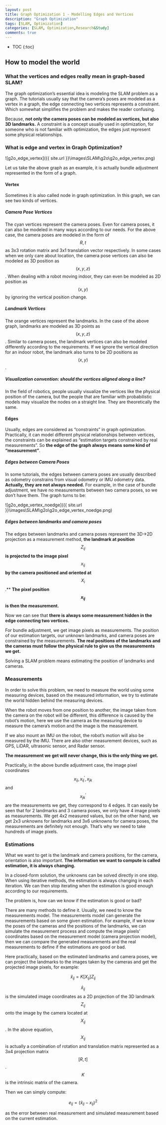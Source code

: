 ```yaml
---
layout: post
title: Graph Optimization 1 - Modelling Edges and Vertices
description: "Graph Optimization"
tags: [SLAM, Optimization]
categories: [SLAM, Optimization,Research&Study]
comments: true
---
```


* TOC
{:toc}

<!-- more -->

## How to model the world

### What the vertices and edges really mean in graph-based SLAM?

The graph optimization’s essential  idea is modeling the SLAM problem as a graph. The tutorials usually say  that the camera’s poses are modeled as a vertex in a graph, the edge  connecting two vertices represents a constraint. Which somewhat simplifies the problem and makes the reader confusing.

Because, **not only the camera poses can be modeled as vertices, but also 3D landmarks.** A constraint is a concept usually used in optimization, for someone who is not familiar with optimization, the edges just represent some  physical relationships.

### What is edge and vertex in Graph Optimization?


![g2o_edge_vertex]({{ site.url }}\images\SLAM\g2o\g2o_edge_vertex.png)

Let us take the above graph as an example, it is actually bundle adjustment represented in the form of a graph.

#### Vertex

Sometimes it is also called node in graph optimization. In this graph, we can see two kinds of vertices.

##### Camera Pose Vertices

The cyan vertices represent the  camera poses. Even for camera poses, it can also be modeled in many ways according to our needs. For the above case, the camera poses are  modeled in the form of $$R,t$$ as 3x3 rotation matrix and 3x1 translation vector respectively. In some cases when we only care about location, the camera pose vertices  can also be modeled as 3D position as $$(x,y,z)$$. When dealing with a robot moving indoor, they can even be modeled as 2D position as $$(x,y)$$ by ignoring the vertical position change.

##### Landmark Vertices

The orange vertices represent the landmarks. In the case of the above graph, landmarks are modeled as 3D points as $$(x,y,z)$$. Similar to camera poses, the  landmark vertices can also be modeled differently according to the requirements. If we ignore the vertical  direction for an indoor robot, the landmark also turns to be 2D  positions as $$(x,y)$$. 

##### Visualization convention: should the vertices aligned along a line?

In the field of robotics, people  usually visualize the vertices like the physical position of the camera, but the people that are familiar with probabilistic models may  visualize the nodes on a straight line. They are theoretically the same.

#### Edges

Usually, edges are considered as  “constraints” in graph optimization. Practically, it can model different physical relationships between vertices, the constraints can be  explained as “estimation targets constrained by real measurements”. So **the edge of the graph always means some kind of “measurement”**.

##### Edges between Camera Poses

In some tutorials, the edges  between camera poses are usually described as odometry constrains from  visual odometry or IMU odometry data. **Actually, they are not always needed.** For example, in the case of bundle adjustment, we have no measurements  between two camera poses, so we don’t have them. The graph turns to be:

![g2o_edge_vertex_noedge]({{ site.url }}\images\SLAM\g2o\g2o_edge_vertex_noedge.png)

##### Edges between landmarks and camera poses

The edges between landmarks and camera poses represent the 3D→2D projection as a measurement method, **the landmark at position** $$Z_{ij}$$ **is projected to the image pixel** $$x_{ij}$$ **by the camera positioned and oriented at** $$X_i$$.** **The pixel position $$x_{ij}$$ is then the measurement.** 

Now we can see that **there is always some measurement hidden in the edge connecting two vertices.**

For bundle adjustment, we get image pixels as measurements. The position of our estimation targets, our  unknown landmarks, and camera poses are constrained by the  measurements. **The real positions of the landmarks and the cameras must follow the physical rule to give us the measurements we get.**

Solving a SLAM problem means estimating the position of landmarks and cameras.

### Measurements

In order to solve this problem, we  need to measure the world using some measuring devices, based on the  measured information, we try to estimate the world hidden behind the  measuring devices.

When the robot moves from one  position to another, the image taken from the camera on the robot will  be different, this difference is caused by the robot’s motion, here we  use the camera as the measuring device to measure the camera’s motion and the image is the  measurement.



If we also mount an IMU on the  robot, the robot’s motion will also be measured by the IMU. There are  also other measurement devices, such as GPS, LiDAR, ultrasonic sensor,  and Radar sensor.

**The measurement we get will never change, this is the only thing we get.**

Practically, in the above bundle adjustment case, the image pixel coordinates $$x_{ij},x_{ij}^{'},x_{jk}$$ and $$x_{jk}^{'}$$ are the measurements we get, they correspond to 4 edges. It can easily be  seen that for 2 landmarks and 3 camera poses, we only have 4 image pixels as  measurements. We get 4x2 measured values, but on the other hand, we get  2x3 unknowns for landmarks and 3x6 unknowns for camera poses, the  measurements are definitely not enough. That’s why we need to take hundreds of image pixels.

### Estimations

What we want to get is the landmark and camera positions, for the camera, orientation is also important. **The information we want to compute is called estimation, it is always changing.**

In a closed-form solution, the  unknowns can be solved directly in one step. When using iterative  methods, the estimation is always changing in each iteration. We can  then stop iterating when the estimation is good enough according to our requirements.

The problem is, how can we know if the estimation is good or bad?

There are many methods to define  it. Usually, we need to know the measurements model. The measurements  model can generate the measurements based on some given estimation. For  example, if we know the poses of the cameras and the positions of the landmarks, we can  simulate the measurement process and compute the image pixels’  coordinates based on the measurement model (camera projection model),  then we can compare the generated measurements and the real measurements to define if the estimations are good or bad.

Here practically, based on the  estimated landmarks and camera poses, we can project the landmarks to  the images taken by the cameras and get the projected image pixels, for  example:


$$
\hat x_{ij}=K[X_{ij}]Z_{ij}
$$


$$\hat x_{ij}$$ is the simulated image coordinates as a 2D projection of the 3D landmark $$Z_{ij}$$ onto the image by the camera located at $$X_{ij}$$. In the above equation, $$X_{ij}$$ is actually a combination of rotation and translation matrix represented as a 3x4 projection matrix $$[R,t]$$. $$K$$ is the intrinsic matrix of the camera.

Then we can simply compute:


$$
e_{ij}=(\hat x_{ij}-x_{ij})^2
$$


as the error between real measurement and simulated measurement based on the current estimation.















